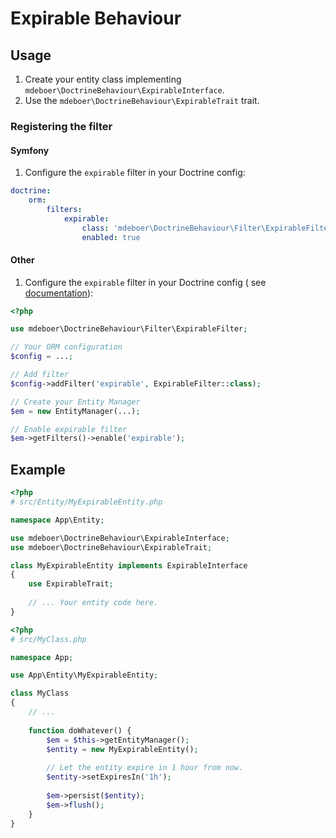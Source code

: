 # Expirable Behaviour

## Usage

1. Create your entity class implementing `mdeboer\DoctrineBehaviour\ExpirableInterface`.
2. Use the `mdeboer\DoctrineBehaviour\ExpirableTrait` trait.

### Registering the filter

#### Symfony

1. Configure the `expirable` filter in your Doctrine config:

```yaml
doctrine:
    orm:
        filters:
            expirable:
                class: 'mdeboer\DoctrineBehaviour\Filter\ExpirableFilter'
                enabled: true
```

#### Other

1. Configure the `expirable` filter in your Doctrine config (
   see [documentation](https://www.doctrine-project.org/projects/doctrine-orm/en/latest/reference/filters.html)):

```php
<?php

use mdeboer\DoctrineBehaviour\Filter\ExpirableFilter;

// Your ORM configuration
$config = ...;

// Add filter
$config->addFilter('expirable', ExpirableFilter::class);

// Create your Entity Manager
$em = new EntityManager(...);

// Enable expirable filter
$em->getFilters()->enable('expirable');
```

## Example

```php
<?php
# src/Entity/MyExpirableEntity.php

namespace App\Entity;

use mdeboer\DoctrineBehaviour\ExpirableInterface;
use mdeboer\DoctrineBehaviour\ExpirableTrait;

class MyExpirableEntity implements ExpirableInterface
{
    use ExpirableTrait;
    
    // ... Your entity code here.
}
```

```php
<?php
# src/MyClass.php

namespace App;

use App\Entity\MyExpirableEntity;

class MyClass
{
    // ...
    
    function doWhatever() {        
        $em = $this->getEntityManager();
        $entity = new MyExpirableEntity();
        
        // Let the entity expire in 1 hour from now.
        $entity->setExpiresIn('1h');
        
        $em->persist($entity);
        $em->flush();
    }
}
```
